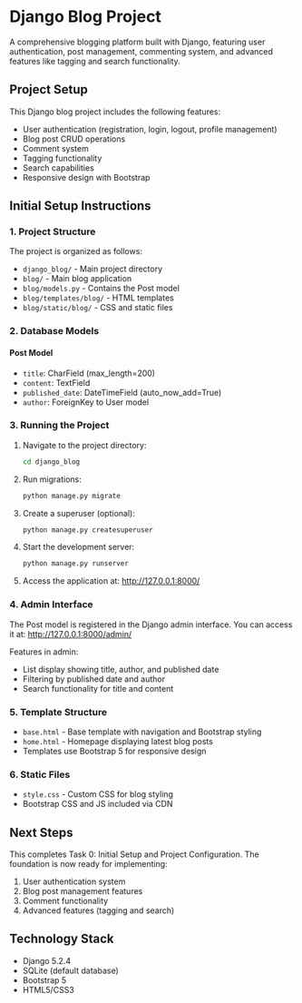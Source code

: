 # Django Blog Project

A comprehensive blogging platform built with Django, featuring user authentication, post management, commenting system, and advanced features like tagging and search functionality.

## Project Setup

This Django blog project includes the following features:
- User authentication (registration, login, logout, profile management)
- Blog post CRUD operations
- Comment system
- Tagging functionality
- Search capabilities
- Responsive design with Bootstrap

## Initial Setup Instructions

### 1. Project Structure
The project is organized as follows:
- `django_blog/` - Main project directory
- `blog/` - Main blog application
- `blog/models.py` - Contains the Post model
- `blog/templates/blog/` - HTML templates
- `blog/static/blog/` - CSS and static files

### 2. Database Models

#### Post Model
- `title`: CharField (max_length=200)
- `content`: TextField
- `published_date`: DateTimeField (auto_now_add=True)
- `author`: ForeignKey to User model

### 3. Running the Project

1. Navigate to the project directory:
   ```bash
   cd django_blog
   ```

2. Run migrations:
   ```bash
   python manage.py migrate
   ```

3. Create a superuser (optional):
   ```bash
   python manage.py createsuperuser
   ```

4. Start the development server:
   ```bash
   python manage.py runserver
   ```

5. Access the application at: http://127.0.0.1:8000/

### 4. Admin Interface

The Post model is registered in the Django admin interface. You can access it at:
http://127.0.0.1:8000/admin/

Features in admin:
- List display showing title, author, and published date
- Filtering by published date and author
- Search functionality for title and content

### 5. Template Structure

- `base.html` - Base template with navigation and Bootstrap styling
- `home.html` - Homepage displaying latest blog posts
- Templates use Bootstrap 5 for responsive design

### 6. Static Files

- `style.css` - Custom CSS for blog styling
- Bootstrap CSS and JS included via CDN

## Next Steps

This completes Task 0: Initial Setup and Project Configuration. The foundation is now ready for implementing:
1. User authentication system
2. Blog post management features
3. Comment functionality  
4. Advanced features (tagging and search)

## Technology Stack

- Django 5.2.4
- SQLite (default database)
- Bootstrap 5
- HTML5/CSS3
